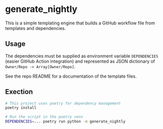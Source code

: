 # generate_nightly

This is a simple templating engine that builds a GitHub workflow file from templates and dependencies.

## Usage

The dependencies must be supplied as environment variable `DEPENDENCIES` (easier GitHub Action integration) 
and represented as JSON dictionary of `Owner/Repo -> Array[Owner/Repo]`.

See the repo README for a documentation of the template files.

## Exection

```bash
# This project uses poetry for dependency management
poetry install

# Run the script in the poetry venv
DEPENDENCIES=... poetry run python -m generate_nightly
```
